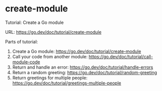 # create-module

Tutorial: Create a Go module

URL: <https://go.dev/doc/tutorial/create-module>

Parts of tutorial:
1. Create a Go module: <https://go.dev/doc/tutorial/create-module>
2. Call your code from another module:
    <https://go.dev/doc/tutorial/call-module-code>
3. Return and handle an error: <https://go.dev/doc/tutorial/handle-errors>
4. Return a random greeting: <https://go.dev/doc/tutorial/random-greeting>
5. Return greetings for multiple people:
   <https://go.dev/doc/tutorial/greetings-multiple-people>
